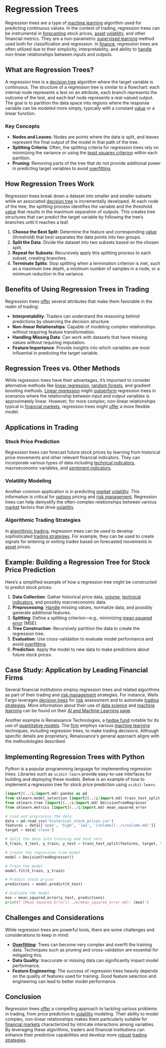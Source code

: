# Regression Trees

Regression trees are a type of [machine learning](../m/machine_learning.md) algorithm used for predicting continuous values. In the context of trading, regression trees can be instrumental in [forecasting](../f/forecasting.md) stock prices, [asset](../a/asset.md) [volatility](../v/volatility.md), and other financial metrics. They are a non-parametric [supervised learning](../s/supervised_learning.md) method used both for classification and regression. In [finance](../f/finance.md), regression trees are often utilized due to their simplicity, interpretability, and ability to [handle](../h/handle.md) non-linear relationships between inputs and outputs.

## What are Regression Trees?

A regression tree is a [decision tree](../d/decision_tree.md) algorithm where the target variable is continuous. The structure of a regression tree is similar to a flowchart: each internal node represents a test on an attribute, each branch represents the outcome of the test, and each leaf node represents a real-valued output. The goal is to partition the data space into regions where the response variable can be modeled more simply, typically with a constant [value](../v/value.md) or a linear function.

### Key Concepts

- **Nodes and Leaves**: Nodes are points where the data is split, and leaves represent the final output of the model in that path of the tree.
- **Splitting Criteria**: Often, the splitting criteria for regression trees rely on minimizing the variance or using the [least squares criterion](../l/least_squares_criterion.md) within each partition.
- **Pruning**: Removing parts of the tree that do not provide additional power in predicting target variables to avoid [overfitting](../o/overfitting.md).

## How Regression Trees Work

Regression trees break down a dataset into smaller and smaller subsets while an associated [decision tree](../d/decision_tree.md) is incrementally developed. At each node of the tree, the splitting process identifies the variable and the threshold [value](../v/value.md) that results in the maximum separation of outputs. This creates tree structures that can predict the target variable by following the tree’s branches until it reaches a leaf.

1. **Choose the Best Split**: Determine the feature and corresponding [value](../v/value.md) (threshold) that best separates the data points into two groups.
2. **Split the Data**: Divide the dataset into two subsets based on the chosen split.
3. **Repeat for Subsets**: Recursively apply this splitting process to each subset, creating branches.
4. **Terminate Splits**: Stop splitting when a termination criterion is met, such as a maximum tree depth, a minimum number of samples in a node, or a minimum reduction in the variance.

## Benefits of Using Regression Trees in Trading

Regression trees [offer](../o/offer.md) several attributes that make them favorable in the realm of trading:

- **Interpretability**: Traders can understand the reasoning behind predictions by observing the decision structure.
- **Non-linear Relationships**: Capable of modeling complex relationships without requiring feature transformation.
- **Handling Missing Data**: Can work with datasets that have missing values without requiring imputation.
- **Feature Importance**: Provide insights into which variables are most influential in predicting the target variable.

## Regression Trees vs. Other Methods

While regression trees have their advantages, it’s important to consider alternative methods like [linear regression](../l/linear_regression.md), [random forests](../r/random_forests_in_trading.md), and gradient boosting methods. [Linear regression](../l/linear_regression.md) might [outperform](../o/outperform.md) regression trees in scenarios where the relationship between input and output variables is approximately linear. However, for more complex, non-linear relationships typical in [financial markets](../f/financial_market.md), regression trees might [offer](../o/offer.md) a more flexible model.

## Applications in Trading

### Stock Price Prediction

Regression trees can forecast future stock prices by learning from historical price movements and other relevant financial indicators. They can incorporate various types of data including [technical indicators](../t/technical_indicators.md), macroeconomic variables, and [sentiment indicators](../s/sentiment_indicators.md).

### Volatility Modeling

Another common application is in predicting [market](../m/market.md) [volatility](../v/volatility.md). This information is critical for [options](../o/options.md) pricing and [risk management](../r/risk_management.md). Regression trees can help demystify the often-complex relationships between various [market](../m/market.md) factors that drive [volatility](../v/volatility.md).

### Algorithmic Trading Strategies

In [algorithmic trading](../a/algorithmic_trading.md), regression trees can be used to develop sophisticated [trading strategies](../t/trading_strategies.md). For example, they can be used to create signals for entering or exiting trades based on forecasted movements in [asset](../a/asset.md) prices.

## Example: Building a Regression Tree for Stock Price Prediction

Here’s a simplified example of how a regression tree might be constructed to predict stock prices:

1. **Data Collection**: Gather historical price data, [volume](../v/volume.md), [technical indicators](../t/technical_indicators.md), and possibly macroeconomic data.
2. **Preprocessing**: [Handle](../h/handle.md) missing values, normalize data, and possibly generate additional features.
3. **Splitting**: Define a splitting criterion—e.g., minimizing [mean squared error](../m/mean_squared_error.md) (MSE).
4. **Tree Construction**: Recursively partition the data to create the regression tree.
5. **Evaluation**: Use cross-validation to evaluate model performance and avoid [overfitting](../o/overfitting.md).
6. **Prediction**: Apply the model to new data to make predictions about future stock prices.

## Case Study: Application by Leading Financial Firms

Several financial institutions employ regression trees and related algorithms as part of their trading and [risk management](../r/risk_management.md) strategies. For instance, Wells Fargo leverages [decision trees](../d/decision_trees.md) for [risk](../r/risk.md) assessment and to automate [trading strategies](../t/trading_strategies.md). More information about their use of [data science](../d/data_science_in_trading.md) and [machine learning](../m/machine_learning.md) can be found on their [AI and Machine Learning page](https://www.wellsfargo.com/tech-and-innovation/).

Another example is Renaissance Technologies, a [hedge fund](../h/hedge_fund.md) notable for its use of [quantitative models](../q/quantitative_models.md). The [firm](../f/firm.md) employs various [machine learning](../m/machine_learning.md) techniques, including regression trees, to make trading decisions. Although specific details are proprietary, Renaissance's general approach aligns with the methodologies described.

## Implementing Regression Trees with Python

Python is a popular programming language for implementing regression trees. Libraries such as `scikit-learn` provide easy-to-use interfaces for building and deploying these models. Below is an example of how to implement a regression tree for stock price prediction using `scikit-learn`.

```python
[import](../i/import.md) pandas as pd
from sklearn.model_selection [import](../i/import.md) train_test_split
from sklearn.tree [import](../i/import.md) DecisionTreeRegressor
from sklearn.metrics [import](../i/import.md) mean_squared_error

# Load and preprocess the data
data = pd.read_csv('historical_stock_prices.csv')
features = data[['open', 'high', 'low', '[volume](../v/volume.md)']]
target = data['close']

# Split the data into training and test sets
X_train, X_test, y_train, y_test = train_test_split(features, target, test_size=0.2, random_state=42)

# Create the regression tree model
model = DecisionTreeRegressor()

# Train the model
model.fit(X_train, y_train)

# Predict stock prices
predictions = model.predict(X_test)

# Evaluate the model
mse = mean_squared_error(y_test, predictions)
print(f'[Mean Squared Error](../m/mean_squared_error.md): {mse}')
```

## Challenges and Considerations

While regression trees are powerful tools, there are some challenges and considerations to keep in mind:

- **[Overfitting](../o/overfitting.md)**: Trees can become very complex and overfit the training data. Techniques such as pruning and cross-validation are essential for mitigating this.
- **Data Quality**: Inaccurate or missing data can significantly impact model performance.
- **Feature Engineering**: The success of regression trees heavily depends on the quality of features used for training. Good feature selection and engineering can lead to better model performance.

## Conclusion

Regression trees [offer](../o/offer.md) a compelling approach to tackling various problems in trading, from price prediction to [volatility](../v/volatility.md) modeling. Their ability to model complex, non-linear relationships makes them particularly suitable for [financial markets](../f/financial_market.md) characterized by intricate interactions among variables. By leveraging these algorithms, traders and financial institutions can enhance their predictive capabilities and develop more [robust](../r/robust.md) [trading strategies](../t/trading_strategies.md).
